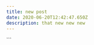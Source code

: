 ```yaml
---
title: new post
date: 2020-06-20T12:42:47.650Z
description: that new new new
---
```

<stage id="stage"></stage>

\`\``<script>console.log(document.getElementById('stage'))</script>